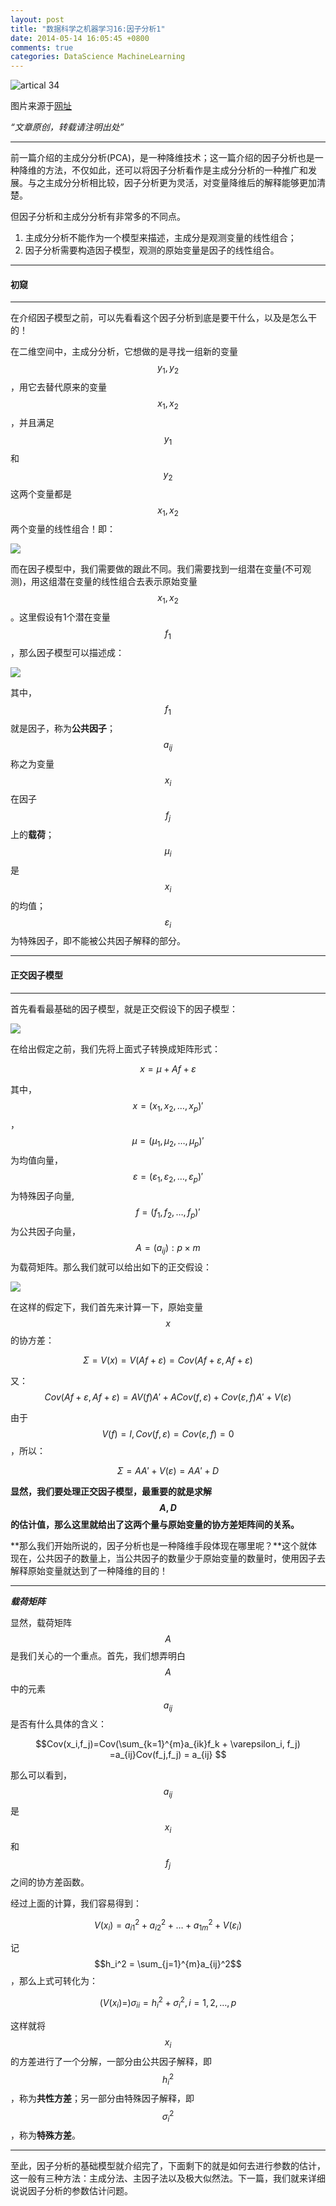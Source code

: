 ```yaml
---
layout: post
title: "数据科学之机器学习16:因子分析1"
date: 2014-05-14 16:05:45 +0800
comments: true
categories: DataScience MachineLearning
---
```


![artical 34](/images/artical/artical34.jpg)
<!-- more -->

图片来源于[网址](http://software.ssri.co.jp/statweb2/column/column0811.html)

*“文章原创，转载请注明出处”*

***

前一篇介绍的主成分分析(PCA)，是一种降维技术；这一篇介绍的因子分析也是一种降维的方法，不仅如此，还可以将因子分析看作是主成分分析的一种推广和发展。与之主成分分析相比较，因子分析更为灵活，对变量降维后的解释能够更加清楚。

但因子分析和主成分分析有非常多的不同点。

1. 主成分分析不能作为一个模型来描述，主成分是观测变量的线性组合；
2. 因子分析需要构造因子模型，观测的原始变量是因子的线性组合。

***

#### 初窥
***

在介绍因子模型之前，可以先看看这个因子分析到底是要干什么，以及是怎么干的！

在二维空间中，主成分分析，它想做的是寻找一组新的变量$$y_1,y_2$$，用它去替代原来的变量$$x_1,x_2$$，并且满足$$y_1$$和$$y_2$$这两个变量都是$$x_1,x_2$$两个变量的线性组合！即：

![](/images/a34/eq1.jpg)

而在因子模型中，我们需要做的跟此不同。我们需要找到一组潜在变量(不可观测)，用这组潜在变量的线性组合去表示原始变量$$x_1,x_2$$。这里假设有1个潜在变量$$f_1$$，那么因子模型可以描述成：

![](/images/a34/eq2.png)

其中，$$f_1$$就是因子，称为**公共因子**；$$a_{ij}$$称之为变量$$x_i$$在因子$$f_j$$上的**载荷**；$$\mu_i$$是$$x_i$$的均值；$$\varepsilon_i$$为特殊因子，即不能被公共因子解释的部分。

***

#### 正交因子模型
***

首先看看最基础的因子模型，就是正交假设下的因子模型：

![](/images/a34/eq3.png)

在给出假定之前，我们先将上面式子转换成矩阵形式：

$$ x = \mu + Af + \varepsilon $$

其中，$$x = (x_1, x_2, \dots, x_p)'$$，$$\mu = (\mu_1, \mu_2, \dots, \mu_p)'$$为均值向量，$$\varepsilon = (\varepsilon_1, \varepsilon_2, \dots, \varepsilon_p)'$$为特殊因子向量, $$f = (f_1, f_2, \dots, f_p)'$$为公共因子向量，$$ A = (a_{ij}):p \times m $$为载荷矩阵。那么我们就可以给出如下的正交假设：

![](/images/a34/eq4.png)

在这样的假定下，我们首先来计算一下，原始变量$$x$$的协方差：

$$ \Sigma = V(x) = V(Af+\varepsilon) = Cov(Af+\varepsilon,Af+\varepsilon) $$

又：$$Cov(Af+\varepsilon,Af+\varepsilon)=AV(f)A'+ACov(f,\varepsilon)+Cov(\varepsilon,f)A'+V(\varepsilon)$$

由于$$V(f) = I, Cov(f, \varepsilon) = Cov(\varepsilon, f) = 0$$，所以：

$$ \Sigma = AA' + V(\varepsilon) = AA' + D $$

**显然，我们要处理正交因子模型，最重要的就是求解$$A,D$$的估计值，那么这里就给出了这两个量与原始变量的协方差矩阵间的关系。**

**那么我们开始所说的，因子分析也是一种降维手段体现在哪里呢？**这个就体现在，公共因子的数量上，当公共因子的数量少于原始变量的数量时，使用因子去解释原始变量就达到了一种降维的目的！

***

***载荷矩阵***

显然，载荷矩阵$$A$$是我们关心的一个重点。首先，我们想弄明白$$A$$中的元素$$a_{ij}$$是否有什么具体的含义：

$$Cov(x_i,f_j)=Cov(\sum_{k=1}^{m}a_{ik}f_k + \varepsilon_i, f_j) =a_{ij}Cov(f_j,f_j) = a_{ij} $$

那么可以看到，$$a_{ij}$$是$$x_i$$和$$f_j$$之间的协方差函数。

经过上面的计算，我们容易得到：

$$V(x_i) = a_{i1}^2 + a_{i2}^2 + \dots + a_{1m}^2 + V(\varepsilon_i)$$

记$$h_i^2 = \sum_{j=1}^{m}a_{ij}^2$$，那么上式可转化为：

$$ (V(x_i) =) \sigma_{ii} = h_i^2 + \sigma_i^2, i=1,2,\dots,p$$

这样就将$$x_i$$的方差进行了一个分解，一部分由公共因子解释，即$$h_i^2$$，称为**共性方差**；另一部分由特殊因子解释，即$$\sigma_i^2$$，称为**特殊方差**。

***

至此，因子分析的基础模型就介绍完了，下面剩下的就是如何去进行参数的估计，这一般有三种方法：主成分法、主因子法以及极大似然法。下一篇，我们就来详细说说因子分析的参数估计问题。